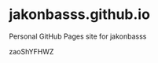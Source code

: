 # jakonbasss.github.io
Personal GitHub Pages site for jakonbasss





























zaoShYFHWZ
